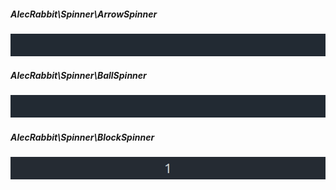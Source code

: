 ##### AlecRabbit\Spinner\ArrowSpinner
<img alt="Arrow spinner" src="./images/gifs/spinners/s_arrow.gif">

##### AlecRabbit\Spinner\BallSpinner
<img alt="Arrow spinner" src="./images/gifs/spinners/s_ball.gif">

##### AlecRabbit\Spinner\BlockSpinner
<img alt="Arrow spinner" src="./images/gifs/spinners/s_block.gif">
